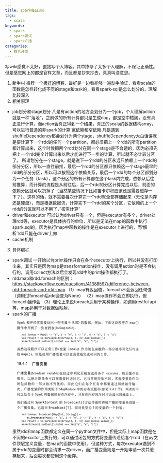 ```yaml
---
title: spark每日进步
tags:
  - scala
keywords:
  - spark
  - spark调试
  - spark广播
categories:
  - 数仓开发
---
```

写wiki感觉不太好，直接写个人博客。其中掺杂了太多个人理解，不保证正确性。但是感觉网上的都是官样文章，而且都是抄来抄去，真真叫没意思。
<!--more-->
1. 新手村
推荐一个[极好的博客](https://github.com/JerryLead/SparkInternals)，最好是一边看能够一遍动手验证，看看scala的函数是怎样转化成不同的stage和task的，看看spark-sql是怎么划分的，理解比较深入
2. 相关原理
* job划分和stage划分
凡是有action的地方会划分为一个job，个人理解action就是一种”落地“，之前做的所有计算都只是生成dag，都是空中楼阁，没有真正进行计算，而action会真正得到一个结果，真正的scala的数据结构array，可以进行普通的非spark的计算
宽依赖和窄依赖
凡是遇到shuffleDependency都会划分为两个stage，shuffleDependency大白话讲就是要计算下一个rdd的任何一个partition，都必须把上一个rdd的所有partition都计算出来，这个时候把两个rdd划分在同一个stage是不合适的，因为必须先把上一个rdd完全计算出来以后才能进行下一步的计算，所以就不必计较分区了。
所谓划分在一个stage，就是说下一个rdd的分区永远只依赖上一个rdd的部分分区，所以一直往前推，最后一个rdd的分区都只依赖这一个stage最早的rdd的部分分区，所以可以按照这个依赖关系，最后一个rdd的每个分区都划分为一个任务（task），这个分区的所有计算都在这个task内完成，依赖从后往前推算，而计算的流程是从前往后，后一个rdd的分区计算完成以后，前面的依赖分区就可以扔掉了（当然某些情况下比如笛卡尔积应该还是需要缓存一下？）。这样的话，就不需要每次计算完一个rdd就全部存储起来（无论是内存还是硬盘），而是根据数据流，计算完下一个rdd的某个分区，它依赖的上一个rdd的分区就可以不用了，”按需计算“
* driver和executor
可以认为driver只有一个，但是executor有多个，driver处理rdd等，executor是具体执行的单位，所以是无法在map的函数中执行spark.sql的，因为执行map中函数的操作是在executor上进行的，而‘解析’rdd只能在driver上做
* cache机制

3. 具体编程
* spark调试
一开始以为print操作只会在各个executor上执行，所以并没有打印出来，其实只是因为map是transformation操作，没有调用action时是不会执行的，调用collect方法以后会发现rdd中的print操作都执行了。
* rdd.map和rdd.foreach的区别：
https://stackoverflow.com/questions/41388597/difference-between-rdd-foreach-and-rdd-map
（1）map有返回值，foreach不会返回任何值（调用过foreach后rdd会变为None）
（2）map操作不会立即执行，但foreach操作会
（3）理论上来说foreach适用于某种操作，如调用restful api等，map适用于对数据做映射，
* spark的广播
![“这张图讲的很好”](/img/broadcast.png)虽然rdd和map函数都定义在同一个python文件中，但是实际上map函数是在不同的excutor上执行的，可以通过闭包的方式将变量传递给各个rdd（在py文件顶层定义变量，在map的函数中使用），但这种方式，每次executor遇到不属于rdd的变量时都会请求一次driver，而广播变量则是一开始申请一次并缓存起来，后面每次都使用这个缓存。
